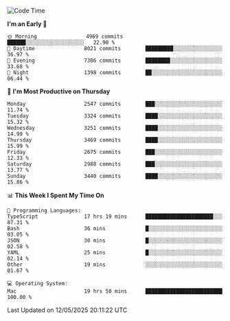 <!--START_SECTION:waka-->
![Code Time](http://img.shields.io/badge/Code%20Time-5%2C067%20hrs%2037%20mins-blue)

**I'm an Early 🐤** 

```text
🌞 Morning                4969 commits        ██████░░░░░░░░░░░░░░░░░░░   22.90 % 
🌆 Daytime                8021 commits        █████████░░░░░░░░░░░░░░░░   36.97 % 
🌃 Evening                7306 commits        ████████░░░░░░░░░░░░░░░░░   33.68 % 
🌙 Night                  1398 commits        ██░░░░░░░░░░░░░░░░░░░░░░░   06.44 % 
```
📅 **I'm Most Productive on Thursday** 

```text
Monday                   2547 commits        ███░░░░░░░░░░░░░░░░░░░░░░   11.74 % 
Tuesday                  3324 commits        ████░░░░░░░░░░░░░░░░░░░░░   15.32 % 
Wednesday                3251 commits        ████░░░░░░░░░░░░░░░░░░░░░   14.99 % 
Thursday                 3469 commits        ████░░░░░░░░░░░░░░░░░░░░░   15.99 % 
Friday                   2675 commits        ███░░░░░░░░░░░░░░░░░░░░░░   12.33 % 
Saturday                 2988 commits        ███░░░░░░░░░░░░░░░░░░░░░░   13.77 % 
Sunday                   3440 commits        ████░░░░░░░░░░░░░░░░░░░░░   15.86 % 
```


📊 **This Week I Spent My Time On** 

```text
💬 Programming Languages: 
TypeScript               17 hrs 19 mins      ██████████████████████░░░   87.31 % 
Bash                     36 mins             █░░░░░░░░░░░░░░░░░░░░░░░░   03.05 % 
JSON                     30 mins             █░░░░░░░░░░░░░░░░░░░░░░░░   02.58 % 
YAML                     25 mins             █░░░░░░░░░░░░░░░░░░░░░░░░   02.14 % 
Other                    19 mins             ░░░░░░░░░░░░░░░░░░░░░░░░░   01.67 % 

💻 Operating System: 
Mac                      19 hrs 50 mins      █████████████████████████   100.00 % 
```


 Last Updated on 12/05/2025 20:11:22 UTC
<!--END_SECTION:waka-->
